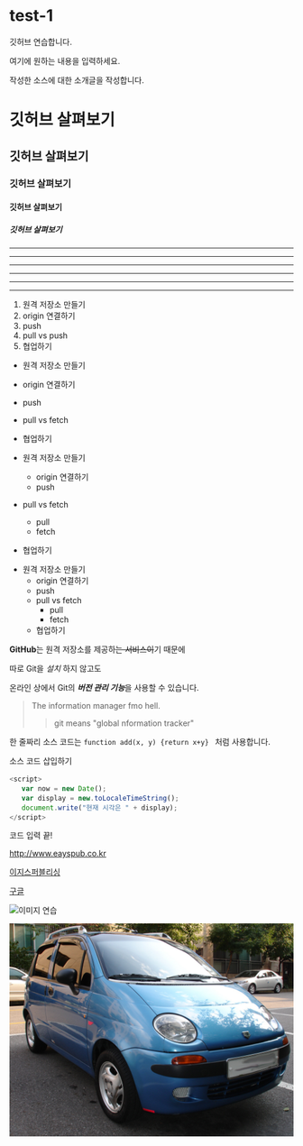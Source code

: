 # test-1
깃허브 연습합니다.

여기에 원하는 내용을 입력하세요.

작성한 소스에 대한 소개글을 작성합니다.

# 깃허브 살펴보기

## 깃허브 살펴보기

### 깃허브 살펴보기

#### 깃허브 살펴보기

##### 깃허브 살펴보기

---

-------------

- - -

***

*************

* * *

1. 원격 저장소 만들기
2. origin 연결하기
3. push
4. pull vs push
5. 협업하기


- 원격 저장소 만들기
- origin 연결하기
- push
- pull vs fetch
- 협업하기


- 원격 저장소 만들기
  - origin 연결하기
  - push
- pull vs fetch
  - pull
  - fetch
 - 협업하기
 
 
 + 원격 저장소 만들기
   - origin 연결하기
   - push
   + pull vs fetch
     * pull
     * fetch
   + 협업하기
   
   
**GitHub**는 원격 저장소를 제공하~~는 서비스이~~기 때문에

따로 Git을 *설치* 하지 않고도

온라인 상에서 Git의 ***버전 관리 기능***을 사용할 수 있습니다.


> The information manager fmo hell.
>> git means "global nformation tracker"

한 줄짜리 소스 코드는  ` function add(x, y) {return x+y}  `  처럼 사용합니다.


소스 코드 삽입하기

```javascript
<script>
   var now = new Date();
   var display = new.toLocaleTimeString();
   document.write("현재 시각은 " + display);
</script>
```

코드 입력 끝!


<http://www.eayspub.co.kr>

[이지스퍼블리싱](http://www.easyspub.co.kr)

[구글](https://google.com, "검색 사이트")



![이미지 연습](http://kyrieko.dothome.co.kr/images/first.jpg)

![첫차마티즈](./images/DSC03784.JPG)

